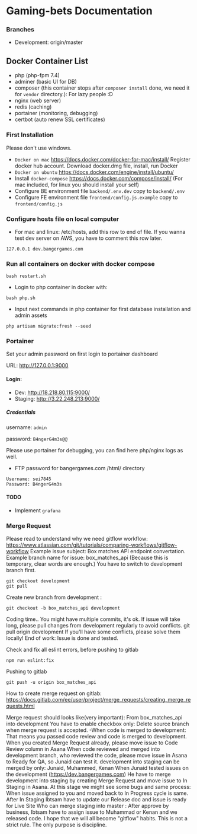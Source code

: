 # Gaming-bets Documentation

### Branches
- Development: origin/master


## Docker Container List
- php (php-fpm 7.4)
- adminer (basic UI for DB)
- composer (this container stops after `composer install` done, we need it for `vendor` directory.): For lazy people :D
- nginx (web server)
- redis (caching)
- portainer (monitoring, debugging)
- certbot (auto renew SSL certificates)


### First Installation
Please don't use windows.
- `Docker on mac` https://docs.docker.com/docker-for-mac/install/ Register docker hub account. Download docker.dmg file, install, run Docker
- `Docker on ubuntu` https://docs.docker.com/engine/install/ubuntu/
- Install `docker-compose` https://docs.docker.com/compose/install/ (For mac included, for linux you should install your self)
- Configure BE environment file `backend/.env.dev` copy to `backend/.env`
- Configure FE environment file `frontend/config.js.example` copy to `frontend/config.js`


### Configure hosts file on local computer
- For mac and linux: /etc/hosts, add this row to end of file. If you wanna test dev server on AWS, you have to comment this row later.
```
127.0.0.1 dev.bangergames.com
```

### Run all containers on docker with docker compose
```
bash restart.sh
```
- Login to php container in docker with:
```
bash php.sh
```
- Input next commands in php container for first database installation and admin assets
```
php artisan migrate:fresh --seed
```

### Portainer
Set your admin password on first login to portainer dashboard

URL: http://127.0.0.1:9000

#### Login:
- Dev: http://18.218.80.115:9000/
- Staging: http://3.22.248.213:9000/

##### Credentials
username: `admin`

password: `B4ngerG4m3s@@`

Please use portainer for debugging, you can find here php/nginx logs as well.

- FTP password for bangergames.com /html/ directory
```text
Username: sei7845
Password: B4ngerG4m3s
```


#### TODO
- Implement `grafana`

### Merge Request

Please read to understand why we need gitflow workflow: https://www.atlassian.com/git/tutorials/comparing-workflows/gitflow-workflow
Example issue subject: Box matches API endpoint convertation.
Example branch name for issue: box_matches_api (Because this is temporary, clear words are enough.)
You have to switch to development branch first.
```shell
git checkout development
git pull
```

Create new branch from development :
```shell
git checkout -b box_matches_api development
```
Coding time.. You might have multiple commits, it's ok. If issue will take long, please pull changes from development regularly to avoid conflicts.
git pull origin development
If you'll have some conflicts, please solve them locally!
End of work: Issue is done and tested.

Check and fix all eslint errors, before pushing to gitlab
```shell
npm run eslint:fix
```
Pushing to gitlab
```shell
git push -u origin box_matches_api
```
How to create merge request on gitlab: https://docs.gitlab.com/ee/user/project/merge_requests/creating_merge_requests.html


Merge request should looks like(very important): From box_matches_api into development
You have to enable checkbox only: Delete source branch when merge request is accepted.  -When code is merged to development: That means you passed code review and code is merged to development.
When you created Merge Request already, please move issue to Code Review column in Asana
When code reviewed and merged into development branch, who reviewed the code,  please move issue in Asana to Ready for QA, so Junaid can test it.
development into staging  can be merged by only: Junaid, Muhammed, Kenan
When Junaid tested issues on the development (https://dev.bangergames.com) He have to merge development into staging by creating Merge Request and move issue to In Staging in Asana.
At this stage we might see some bugs and same process: When issue assigned to you and moved back to In Progress cycle is same.
After In Staging Ibtsam have to update our Release doc and issue is ready for Live Site
Who can merge staging into master : After approve by business, Ibtsam have to assign issue to Muhammad or Kenan and we released code.
I hope that we will all become "gitflow" habits. This is not a strict rule. The only purpose is discipline.
